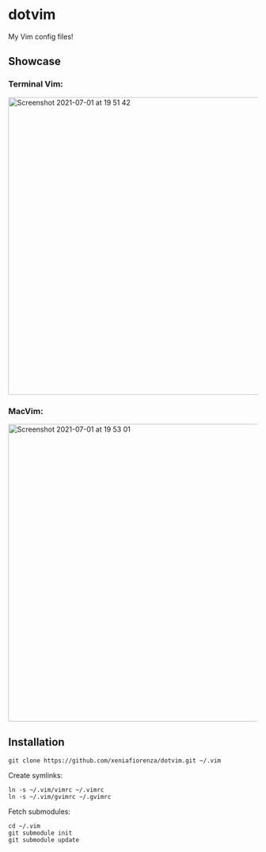 # dotvim
My Vim config files!

## Showcase

### Terminal Vim:
<img width="600" alt="Screenshot 2021-07-01 at 19 51 42" src="https://user-images.githubusercontent.com/40383042/124120146-fd5b2500-daa5-11eb-9230-d71efc9e5224.png">

### MacVim:
<img width="600" alt="Screenshot 2021-07-01 at 19 53 01" src="https://user-images.githubusercontent.com/40383042/124120154-ff24e880-daa5-11eb-9dfd-40d306497344.png">

## Installation

```
git clone https://github.com/xeniafiorenza/dotvim.git ~/.vim
```

Create symlinks:
```
ln -s ~/.vim/vimrc ~/.vimrc
ln -s ~/.vim/gvimrc ~/.gvimrc
```

Fetch submodules:
```
cd ~/.vim
git submodule init
git submodule update
```
